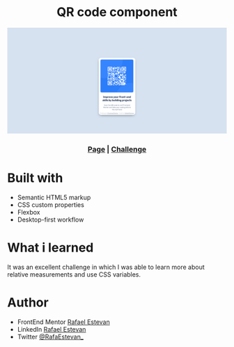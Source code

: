 <h1 align="center"> QR code component </h1>
<img src="design/Screenshot-desktop.png">

<h3 align="center"><a href="https://rafaelestevan.github.io/qr-code-component/">Page</a> | <a href="https://www.frontendmentor.io/challenges/qr-code-component-iux_sIO_H/hub">Challenge<a/></h3>

# Built with
- Semantic HTML5 markup
- CSS custom properties
- Flexbox
- Desktop-first workflow

# What i learned
It was an excellent challenge in which I was able to learn more about relative measurements and use CSS variables.

# Author
* FrontEnd Mentor [Rafael Estevan](https://www.frontendmentor.io/profile/RafaelEstevan)
* LinkedIn [Rafael Estevan](https://www.linkedin.com/in/rafael-estevan/)
* Twitter [@RafaEstevan_](https://twitter.com/RafaEstevan_)
